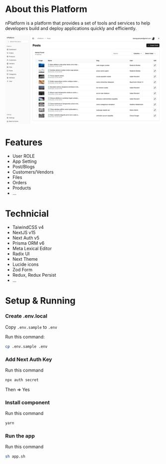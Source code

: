 # About this Platform

nPlatform is a platform that provides a set of tools and services to help developers build and deploy applications quickly and efficiently. 

![](./public/preview.png)

# Features

- User ROLE
- App Setting
- Post/Blogs
- Customers/Vendors
- Files
- Orders
- Products
- ...

# Technicial 

- TaiwindCSS v4
- NextJS v15
- Next Auth v5
- Prisma ORM v6
- Meta Lexical Editor
- Radix UI
- Next Theme
- Lucide icons
- Zod Form
- Redux, Redux Persist
- ...

# Setup & Running

### Create .env.local 

Copy `.env.sample` to `.env`

Run this command:

```bash
cp .env.sample .env
```

### Add Next Auth Key 

Run this command 

```bash
npx auth secret
```
Then => Yes

### Install component

Run this command

```bash
yarn
```

### Run the app

Run this command 

```bash
sh app.sh
```